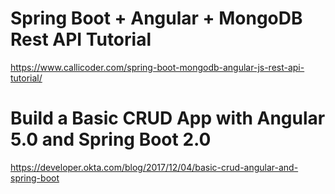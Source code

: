 # Spring Boot + Angular + MongoDB Rest API Tutorial
https://www.callicoder.com/spring-boot-mongodb-angular-js-rest-api-tutorial/

# Build a Basic CRUD App with Angular 5.0 and Spring Boot 2.0
https://developer.okta.com/blog/2017/12/04/basic-crud-angular-and-spring-boot